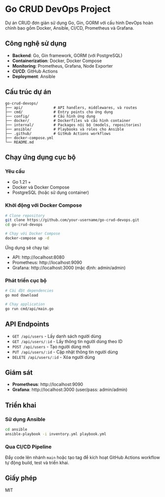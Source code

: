 # Go CRUD DevOps Project

Dự án CRUD đơn giản sử dụng Go, Gin, GORM với cấu hình DevOps hoàn chỉnh bao gồm Docker, Ansible, CI/CD, Prometheus và Grafana.

## Công nghệ sử dụng

- **Backend**: Go, Gin framework, GORM (với PostgreSQL)
- **Containerization**: Docker, Docker Compose
- **Monitoring**: Prometheus, Grafana, Node Exporter
- **CI/CD**: GitHub Actions
- **Deployment**: Ansible

## Cấu trúc dự án

```
go-crud-devops/
├── api/              # API handlers, middlewares, và routes
├── cmd/              # Entry points cho ứng dụng
├── config/           # Cấu hình ứng dụng
├── docker/           # Dockerfiles và cấu hình container
├── internal/         # Packages nội bộ (models, repositories)
├── ansible/          # Playbooks và roles cho Ansible
├── .github/          # GitHub Actions workflows
├── docker-compose.yml
└── README.md
```

## Chạy ứng dụng cục bộ

### Yêu cầu

- Go 1.21 +
- Docker và Docker Compose
- PostgreSQL (hoặc sử dụng container)

### Khởi động với Docker Compose

```bash
# Clone repository
git clone https://github.com/your-username/go-crud-devops.git
cd go-crud-devops

# Chạy với Docker Compose
docker-compose up -d
```

Ứng dụng sẽ chạy tại:
- API: http://localhost:8080
- Prometheus: http://localhost:9090
- Grafana: http://localhost:3000 (mặc định: admin/admin)

### Phát triển cục bộ

```bash
# Cài đặt dependencies
go mod download

# Chạy application
go run cmd/api/main.go
```

## API Endpoints

- `GET /api/users` - Lấy danh sách người dùng
- `GET /api/users/:id` - Lấy thông tin người dùng theo ID
- `POST /api/users` - Tạo người dùng mới
- `PUT /api/users/:id` - Cập nhật thông tin người dùng
- `DELETE /api/users/:id` - Xóa người dùng

## Giám sát

- **Prometheus**: http://localhost:9090
- **Grafana**: http://localhost:3000 (user/pass: admin/admin)

## Triển khai

### Sử dụng Ansible

```bash
cd ansible
ansible-playbook -i inventory.yml playbook.yml
```

### Qua CI/CD Pipeline

Đẩy code lên nhánh `main` hoặc tạo tag để kích hoạt GitHub Actions workflow tự động build, test và triển khai.

## Giấy phép

MIT

